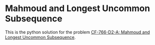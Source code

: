 # Mahmoud and Longest Uncommon Subsequence
This is the python solution for the problem [CF-766-D2-A: Mahmoud and Longest Uncommon Subsequence](https://codeforces.com/contest/766/problem/A).
